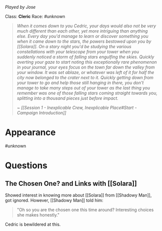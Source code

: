 *Played by Jose*

Class: **Cleric**
Race: #unknown 

> *When it comes down to you Cedric, your days would also not be very much different than each other, yet more intriguing than anything else. Every day you'd manage to learn or discover something you when it came down to the stars, the powers bestowed upon you by [[Solara]].*
> *On a stary night you'd be studying the various constellations with your telescope from your tower when you suddenly noticed a storm of falling stars engulfing the skies.*
> *Quickly averting your gaze to start noting this exceptionally rare phenomenon in your journal, your eyes focus on the town far down the valley from your window.*
> *It was set ablaze, or whatever was left of it for half the city now belonged to the crater next to it.*
> *Quickly getting down from your tower to go and help those still hanging in there, you don't manage to take many steps out of your tower as the last thing you remember was one of those falling stars coming straight towards you, splitting into a thousand pieces just before impact.*
> 
> *~ [[Session 1 - Inexplicable Crew, Inexplicable Place#Start - Campaign Introduction]]*

# Appearance

#unknown 

# Questions

## The Chosen One? and Links with [[Solara]]

Showed interest in knowing more about [[Solara]] from [[Shadowy Man]], got ignored.
However, [[Shadowy Man]] told him:
> "Oh so you are the chosen one this time around? Interesting choices she makes honestly."

Cedric is bewildered at this.